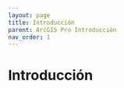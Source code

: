 ```yaml
---
layout: page
title: Introducción
parent: ArcGIS Pro Introducción
nav_order: 1
---
```


# Introducción
